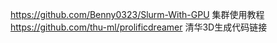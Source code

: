 https://github.com/Benny0323/Slurm-With-GPU 集群使用教程<br>
https://github.com/thu-ml/prolificdreamer 清华3D生成代码链接

